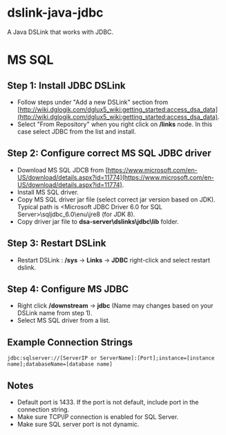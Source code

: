 # dslink-java-jdbc

A Java DSLink that works with JDBC.

# MS SQL

## Step 1: Install JDBC DSLink

*   Follow steps under "Add a new DSLink" section from [http://wiki.dglogik.com/dglux5_wiki:getting_started:access_dsa_data](http://wiki.dglogik.com/dglux5_wiki:getting_started:access_dsa_data).
*   Select "From Repository" when you right click on **/links** node. In this case select JDBC from the list and install.

## Step 2: Configure correct MS SQL JDBC driver

*   Download MS SQL JDCB from [https://www.microsoft.com/en-US/download/details.aspx?id=11774](https://www.microsoft.com/en-US/download/details.aspx?id=11774).
*   Install MS SQL driver.
*   Copy MS SQL driver jar file (select correct jar version based on JDK). Typical path is <Microsoft JDBC Driver 6.0 for SQL Server>\sqljdbc_6.0\enu\jre8 (for JDK 8).
*   Copy driver jar file to **dsa-server\dslinks\jdbc\lib** folder.

## Step 3: Restart DSLink

*   Restart DSLink : **/sys** -> **Links** -> **JDBC** right-click and select restart dslink.

## Step 4: Configure MS JDBC

*   Right click **/downstream** -> **jdbc** (Name may changes based on your DSLink name from step 1).
*   Select MS SQL driver from a list.

## Example Connection Strings
`jdbc:sqlserver://[ServerIP or ServerName]:[Port];instance=[instance name];databaseName=[database name]`

## Notes
*   Default port is 1433. If the port is not default, include port in the connection string.
*   Make sure TCP\IP connection is enabled for SQL Server.
*   Make sure SQL server port is not dynamic. 
